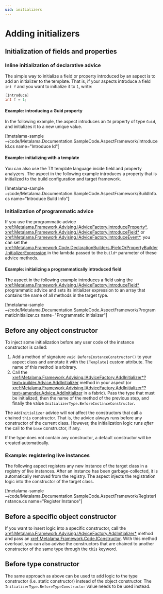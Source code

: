 ```yaml
---
uid: initializers
---
```


# Adding initializers

## Initialization of fields and properties

### Inline initialization of declarative advice

The simple way to initialize a field or property introduced by an aspect is to add an initializer to the template.
That is, if your aspects introduce a field `int f` and you want to initialize it to `1`, write:

 ```cs
 [Introduce]
 int f = 1;
 ```

#### Example: introducing a Guid property

In the following example, the aspect introduces an `Id` property of type `Guid`, and initializes it to a new unique value.

[!metalama-sample ~/code/Metalama.Documentation.SampleCode.AspectFramework/IntroduceId.cs name="Introduce Id"]

#### Example: initializing with a template

You can also use the T# template language inside field and property analyzers. The aspect in the following example introduces a property that is initialized to the build configuration and target framework.

[!metalama-sample ~/code/Metalama.Documentation.SampleCode.AspectFramework/BuildInfo.cs name="Introduce Build Info"]

### Initialization of programmatic advice

If you use the programmatic advice <xref:Metalama.Framework.Advising.IAdviceFactory.IntroduceProperty*>, <xref:Metalama.Framework.Advising.IAdviceFactory.IntroduceField*> or <xref:Metalama.Framework.Advising.IAdviceFactory.IntroduceEvent*>, you can set the <xref:Metalama.Framework.Code.DeclarationBuilders.IFieldOrPropertyBuilder.InitializerExpression> in the lambda passed to the `build*` parameter of these advice methods.

#### Example: initializing a programmatically introduced field

The aspect in the following example introduces a field using the <xref:Metalama.Framework.Advising.IAdviceFactory.IntroduceField*> programmatic advice and sets its initializer expression to an array that contains the name of all methods in the target type.

[!metalama-sample ~/code/Metalama.Documentation.SampleCode.AspectFramework/ProgrammaticInitializer.cs name="Programmatic Initializer"]

## Before any object constructor

To inject some initialization before any user code of the instance constructor is called:

1. Add a method of signature `void BeforeInstanceConstructor()` to your aspect class and annotate it with the `[Template]` custom attribute. The name of this method is arbitrary.
2. Call the <xref:Metalama.Framework.Advising.IAdviceFactory.AddInitializer*?text=builder.Advice.AddInitializer> method in your aspect (or <xref:Metalama.Framework.Advising.IAdviceFactory.AddInitializer*?text=amender.Advice.AddInitializer> in a fabric). Pass the type that must be initialized, then the name of the method of the previous step, and finally the value `InitializerType.BeforeInstanceConstructor`.

The `AddInitializer` advice will _not_ affect the constructors that call a chained `this` constructor. That is, the advice always runs before any constructor of the current class. However, the initialization logic runs _after_ the call to the `base` constructor, if any.

If the type does not contain any constructor, a default constructor will be created automatically.

### Example: registering live instances

The following aspect registers any new instance of the target class in a registry of live instances. After an instance has been garbage-collected, it is automatically removed from the registry. The aspect injects the registration logic into the constructor of the target class.

[!metalama-sample ~/code/Metalama.Documentation.SampleCode.AspectFramework/RegisterInstance.cs name="Register Instance"]


## Before a specific object constructor

If you want to insert logic into a specific constructor, call the <xref:Metalama.Framework.Advising.IAdviceFactory.AddInitializer*> method and pass an <xref:Metalama.Framework.Code.IConstructor>. With this method overload, you can also advise the constructors that are chained to another constructor of the same type through the `this` keyword.


## Before type constructor

The same approach as above can be used to add logic to the type constructor (i.e. static constructor) instead of the object constructor. The `InitializerType.BeforeTypeConstructor` value needs to be used instead.

